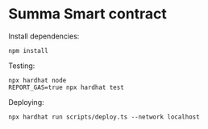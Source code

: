 # Summa Smart contract

Install dependencies:

```shell
npm install
```

Testing:

```shell
npx hardhat node
REPORT_GAS=true npx hardhat test
```

Deploying:

```shell
npx hardhat run scripts/deploy.ts --network localhost
```
